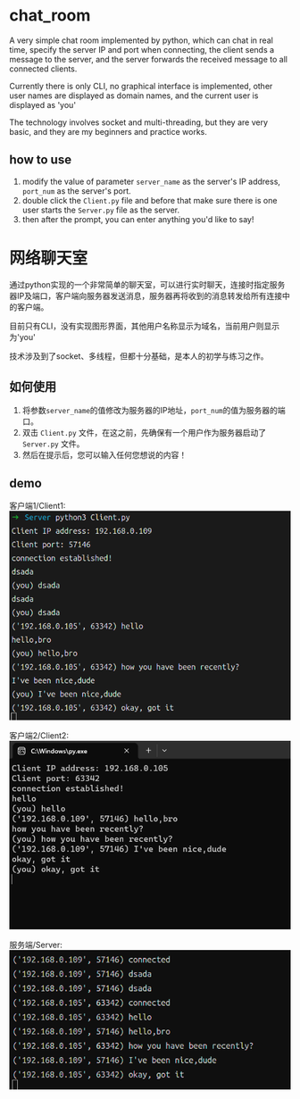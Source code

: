 # chat_room
A very simple chat room implemented by python, which can chat in real time, specify the server IP and port when connecting, the client sends a message to the server, and the server forwards the received message to all connected clients.

Currently there is only CLI, no graphical interface is implemented, other user names are displayed as domain names, and the current user is displayed as 'you'

The technology involves socket and multi-threading, but they are very basic, and they are my beginners and practice works.

## how to use
1. modify the value of parameter `server_name` as the server's IP address, `port_num` as the server's port.
2. double click the `Client.py` file and before that make sure there is one user starts the `Server.py` file as the server.
3. then after the prompt, you can enter anything you'd like to say!

# 网络聊天室
通过python实现的一个非常简单的聊天室，可以进行实时聊天，连接时指定服务器IP及端口，客户端向服务器发送消息，服务器再将收到的消息转发给所有连接中的客户端。

目前只有CLI，没有实现图形界面，其他用户名称显示为域名，当前用户则显示为'you'

技术涉及到了socket、多线程，但都十分基础，是本人的初学与练习之作。

## 如何使用
1. 将参数`server_name`的值修改为服务器的IP地址，`port_num`的值为服务器的端口。
2. 双击 `Client.py` 文件，在这之前，先确保有一个用户作为服务器启动了 `Server.py` 文件。
3. 然后在提示后，您可以输入任何您想说的内容！

## demo
客户端1/Client1:    
![客户端1/Client1](./client1_demo.png)     

  
客户端2/Client2:
![客户端1/Client1](./client2_demo.png)     

  
服务端/Server:   
![服务端/Server](./server_demo.png)    